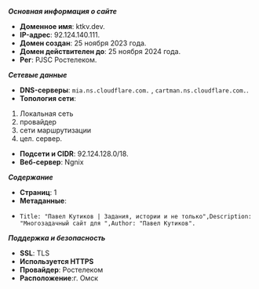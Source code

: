 ***Основная информация о сайте***

- **Доменное имя**: ktkv.dev.
- **IP-адрес**: 92.124.140.111.
- **Домен создан**: 25 ноября 2023 года.
- **Домен действителен до**: 25 ноября 2024 года.
- **Рег**: PJSC Ростелеком.

***Сетевые данные***

- **DNS-серверы**: `mia.ns.cloudflare.com.` , `cartman.ns.cloudflare.com.`.
- **Топология сети**:
1. Локальная сеть
2. провайдер
3. сети маршрутизации
4. цел. сервер.
- **Подсети и CIDR**: 92.124.128.0/18.
- **Веб-сервер**: Ngnix

***Содержание***

-   **Страниц**: 1
-   **Метаданные**:
+   `Title: "Павел Кутиков | Задания, истории и не только",Description: "Многозадачный сайт для ",Author: "Павел Кутиков".`


***Поддержка и безопасность***

-   **SSL**: TLS
-   **Используется HTTPS**
-   **Провайдер**: Ростелеком
-   **Расположение**:г. Омск
